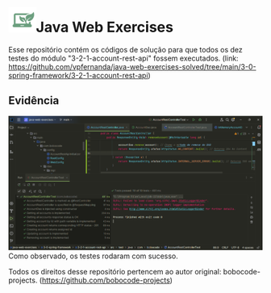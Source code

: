 # <img src="https://raw.githubusercontent.com/bobocode-projects/resources/master/image/logo_transparent_background.png" height=50/>Java Web Exercises
Esse repositório contém os códigos de solução para que todos os dez testes do módulo "3-2-1-account-rest-api" fossem executados. (link: https://github.com/vpfernanda/java-web-exercises-solved/tree/main/3-0-spring-framework/3-2-1-account-rest-api)

## Evidência
<img src="https://raw.githubusercontent.com/vpfernanda/java-web-exercises-solved/refs/heads/main/evidencia-testspassed.png"/>
Como observado, os testes rodaram com sucesso.

Todos os direitos desse repositório pertencem ao autor original: bobocode-projects. (https://github.com/bobocode-projects)

